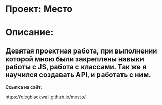 # Проект: Место

# Описание:

Девятая проектная работа, при выполнении которой мною были закреплены навыки работы с JS, работа с классами. Так же я научился создавать API, и работать с ним.
---------------------------------

**Ссылка на сайт:**

https://olegblackwall.github.io/mesto/